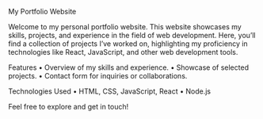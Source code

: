 My Portfolio Website

Welcome to my personal portfolio website. This website showcases my skills, projects, and experience in the field of web development. Here, you’ll find a collection of projects I’ve worked on, highlighting my proficiency in technologies like React, JavaScript, and other web development tools.

Features
	•	Overview of my skills and experience.
	•	Showcase of selected projects.
	•	Contact form for inquiries or collaborations.

Technologies Used
	•	HTML, CSS, JavaScript, React
	•	Node.js

Feel free to explore and get in touch!
